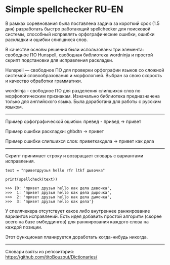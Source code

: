 # Simple spellchecker RU-EN

В рамках соревнования была поставлена задача за короткий срок (1.5 дня) разработать быстро работающий spellchecker для поисковой системы, способный исправлять орфографические ошибки, ошибки раскладки и ошибки слипшихся слов.

В качестве основы решения были использованы три элемента: свободное ПО Hunspell, свободная библиотека wordninja и простой скрипт подстановки для исправления раскладки.

Hunspell — свободное ПО для проверки орфографии языков со сложной системой словообразования и морфологией. Выбран за свою скорость и качество обработки грамматики.

wordninja - свободное ПО для разделения слипшихся слов по морфологическим признакам. Изначально библиотека предназначена только для английского языка. Была доработана для работы с русским языком.


---

Пример орфографической ошибки: превед - привед -> привет

Пример ошибки раскладки: ghbdtn -> привет

Пример ошибки слипшихся слов: приветкакдела -> привет как дела


---

Скрипт принимает строку и возвращает словарь с вариантами исправления.

```
text = "приветдрузья hello rfr ltkf дывочка"

print(spellcheck(text))

>>> {0: 'привет друзья hello как дела девочка', 
>>>  1: 'привет друзья hello как дела дырочка', 
>>>  2: 'привет друзья hello как дела дымочка', 
>>>  3: 'привет друзья hello как дела'}
```

У спеллчекера отсутствует какое либо внутреннее ранжирование вариантов исправлений. Есть идея добавить простой алгоритм (скорее всего на базе эмбеддингов) для ранжирования каждого слова на каждой позиции. 

Этот функционал планируется доработать когда-нибудь никогда.


---

Словари взяты из репозитория: https://github.com/titoBouzout/Dictionaries/
